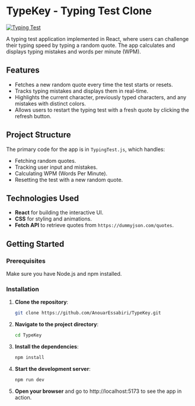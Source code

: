 # TypeKey - Typing Test Clone

[![Typing Test](https://img.shields.io/badge/Typing-Test-brightgreen.svg)](https://github.com/AnouarEssabiri/TypeKey)

A typing test application implemented in React, where users can challenge their typing speed by typing a random quote. The app calculates and displays typing mistakes and words per minute (WPM).

## Features

- Fetches a new random quote every time the test starts or resets.
- Tracks typing mistakes and displays them in real-time.
- Highlights the current character, previously typed characters, and any mistakes with distinct colors.
- Allows users to restart the typing test with a fresh quote by clicking the refresh button.

## Project Structure

The primary code for the app is in `TypingTest.js`, which handles:

- Fetching random quotes.
- Tracking user input and mistakes.
- Calculating WPM (Words Per Minute).
- Resetting the test with a new random quote.

## Technologies Used

- **React** for building the interactive UI.
- **CSS** for styling and animations.
- **Fetch API** to retrieve quotes from `https://dummyjson.com/quotes`.

## Getting Started

### Prerequisites

Make sure you have Node.js and npm installed.

### Installation

1. **Clone the repository**:
   ```bash
   git clone https://github.com/AnouarEssabiri/TypeKey.git
2. **Navigate to the project directory**:
   ```bash
   cd TypeKey
3. **Install the dependencies**:
   ```bash
   npm install
4. **Start the development server**:
   ```bash
   npm run dev
5. **Open your browser** and go to http://localhost:5173 to see the app in action.